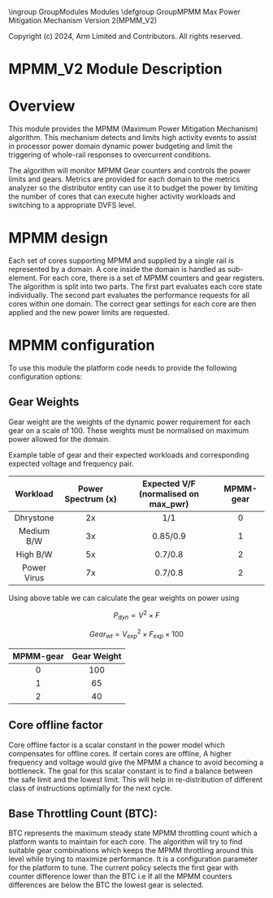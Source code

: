 \ingroup GroupModules Modules
\defgroup GroupMPMM Max Power Mitigation Mechanism Version 2(MPMM_V2)

Copyright (c) 2024, Arm Limited and Contributors. All rights reserved.

MPMM_V2 Module Description
==========================

# Overview
This module provides the MPMM (Maximum Power Mitigation Mechanism) algorithm.
This mechanism detects and limits high activity events to assist in processor
power domain dynamic power budgeting and limit the triggering of whole-rail
responses to overcurrent conditions.

The algorithm will monitor MPMM Gear counters and controls the power limits
and gears. Metrics are provided for each domain to the metrics analyzer so
the distributor entity can use it to budget the power by limiting the number of
cores that can execute higher activity workloads and switching to a appropriate
DVFS level.

# MPMM design
Each set of cores supporting MPMM and supplied by a single rail is represented
by a domain. A core inside the domain is handled as sub-element. For each core,
there is a set of MPMM counters and gear registers. The algorithm is split
into two parts. The first part evaluates each core state individually. The
second part evaluates the performance requests for all cores within one domain.
The correct gear settings for each core are then applied and the new power limits
are requested.

# MPMM configuration
To use this module the platform code needs to provide the following
configuration options:

## Gear Weights
Gear weight are the weights of the dynamic power requirement for
each gear on a scale of 100. These weights must be normalised on maximum power
allowed for the domain.

Example table of gear and their expected workloads and corresponding expected
voltage and frequency pair.

| Workload    | Power Spectrum (x) | Expected V/F (normalised on max_pwr) |  MPMM-gear |
|:-----------:|:------------------:|:------------------------------------:|:----------:|
| Dhrystone   |         2x         |        1/1                           |    0       |
| Medium B/W  |         3x         |       0.85/0.9                       |    1       |
| High B/W    |         5x         |       0.7/0.8                        |    2       |
| Power Virus |         7x         |       0.7/0.8                        |    2       |

Using above table we can calculate the gear weights on power using
```math
P_{dyn} ∝ V^{2} \times F
```
```math
Gear_{wt} = V_{exp}^{2} \times F_{exp} \times 100
```
| MPMM-gear  |  Gear Weight  |
|:----------:|:-------------:|
|    0       |     100       |
|    1       |     65        |
|    2       |     40        |

## Core offline factor
Core offline factor is a scalar constant in the power model which compensates
for offline cores. If certain cores are offline, A higher frequency and voltage
would give the MPMM a chance to avoid becoming a bottleneck. The goal for this
scalar constant is to find a balance between the safe limit and the lowest limit.
This will help in re-distribution of different class of instructions optimially
for the next cycle.

## Base Throttling Count (BTC):
BTC represents the maximum steady state MPMM throttling count which a platform
wants to maintain for each core. The algorithm will try to find suitable gear
combinations which keeps the MPMM throttling around this level while trying to
maximize performance. It is a configuration parameter for the platform to tune.
The current policy selects the first gear with counter difference lower than the
BTC i.e If all the MPMM counters differences are below the BTC the lowest gear
is selected.
